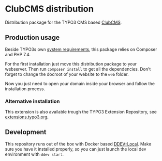 # ClubCMS distribution
Distribution package for the TYPO3 CMS based [ClubCMS](https://github.com/ulbrich-media/clubcms). 

## Production usage

Beside TYPO3s own [system requirements](https://get.typo3.org/version/10#system-requirements), this package relies on Composer and PHP 7.4.

For the first installation just move this distribution package to your webserver. Then run `composer install` to get all the dependencies. Don't forget to change the docroot of your website to the `web` folder. 

Now you just need to open your domain inside your browser and follow the installation process. 

### Alternative installation
This extension is also available trough the TYPO3 Extension Repository, see [extensions.typo3.org](https://extensions.typo3.org/extension/clubcms). 

## Development 

This repository runs out of the box with Docker based [DDEV-Local](https://github.com/drud/ddev/). Make sure you have it installed properly, so you can just launch the local dev environment with `ddev start`. 